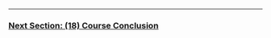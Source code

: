 
---

### [Next Section: (18) Course Conclusion](https://github.com/MarkShinozaki/CPTS223-AdvancedDataStructuresInCpp/tree/Lecture-Slides/(18)%20Course%20Conclusion)

